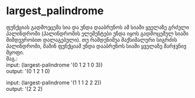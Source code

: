 # largest_palindrome    
 ფუნქციას გადმოეცემა სია და უნდა დააბრუნოს ამ სიაში ყველაზე გრძელი პალინდრომი (პალინდრომის ელემენტები უნდა იყოს გადმოცემულ სიაში მიმდევრობით დალაგებული). თუ რამდენიმეა მაქსიმალური სიგრძის პალინდრომი, მაშინ ფუნქციამ უნდა დააბრუნოს სიაში ყველაზე მარჯვნივ მყოფი.    
მაგ.:  
input: (largest-palindrome '(0 1 2 1 0 3))  
output: '(0 1 2 1 0)  

input: (largest-palindrome '(1 1 1 2 2 2))  
output: '(2 2 2)

